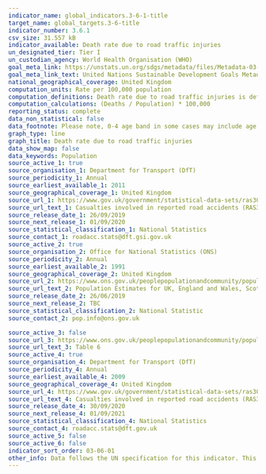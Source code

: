 ```yaml
---
indicator_name: global_indicators.3-6-1-title
target_name: global_targets.3-6-title
indicator_number: 3.6.1
csv_size: 31.557 kB
indicator_available: Death rate due to road traffic injuries
un_designated_tier: Tier I
un_custodian_agency: World Health Organisation (WHO)
goal_meta_link: https://unstats.un.org/sdgs/metadata/files/Metadata-03-06-01.pdf
goal_meta_link_text: United Nations Sustainable Development Goals Metadata (PDF 213 KB)
national_geographical_coverage: United Kingdom
computation_units: Rate per 100,000 population
computation_definitions: Death rate due to road traffic injuries is defined as the number of road traffic fatal injury deaths per 100,000 population.
computation_calculations: (Deaths / Population) * 100,000
reporting_status: complete
data_non_statistical: false
data_footnote: Please note, 0-4 age band in some cases may include age 0 which was coded where the age of the casualty was not reported.
graph_type: line
graph_title: Death rate due to road traffic injuries
data_show_map: false
data_keywords: Population
source_active_1: true
source_organisation_1: Department for Transport (DfT)
source_periodicity_1: Annual
source_earliest_available_1: 2011
source_geographical_coverage_1: United Kingdom
source_url_1: https://www.gov.uk/government/statistical-data-sets/ras30-reported-casualties-in-road-accidents.
source_url_text_1: Casualties involved in reported road accidents (RAS30)
source_release_date_1: 26/09/2019
source_next_release_1: 01/09/2020
source_statistical_classification_1: National Statistics
source_contact_1: roadacc.stats@dft.gsi.gov.uk
source_active_2: true
source_organisation_2: Office for National Statistics (ONS)
source_periodicity_2: Annual
source_earliest_available_2: 1991
source_geographical_coverage_2: United Kingdom
source_url_2: https://www.ons.gov.uk/peoplepopulationandcommunity/populationandmigration/populationestimates/datasets/populationestimatesforukenglandandwalesscotlandandnorthernireland
source_url_text_2: Population Estimates for UK, England and Wales, Scotland and Northern Ireland
source_release_date_2: 26/06/2019
source_next_release_2: TBC
source_statistical_classification_2: National Statistic
source_contact_2: pop.info@ons.gov.uk 

source_active_3: false
source_url_3: https://www.ons.gov.uk/peoplepopulationandcommunity/populationandmigration/populationestimates/datasets/populationestimatesforukenglandandwalesscotlandandnorthernireland
source_url_text_3: Table 6
source_active_4: true
source_organisation_4: Department for Transport (DfT)
source_periodicity_4: Annual
source_earliest_available_4: 2009
source_geographical_coverage_4: United Kingdom
source_url_4: https://www.gov.uk/government/statistical-data-sets/ras30-reported-casualties-in-road-accidents.
source_url_text_4: Casualties involved in reported road accidents (RAS30)
source_release_date_4: 30/09/2020
source_next_release_4: 01/09/2021
source_statistical_classification_4: National Statistics
source_contact_4: roadacc.stats@dft.gov.uk
source_active_5: false
source_active_6: false
indicator_sort_order: 03-06-01
other_info: Data follows the UN specification for this indicator. This indicator has been identified in collaboration with topic experts.
---
```

